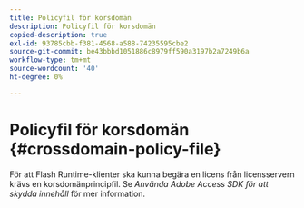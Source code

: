 ```yaml
---
title: Policyfil för korsdomän
description: Policyfil för korsdomän
copied-description: true
exl-id: 93785cbb-f381-4568-a588-74235595cbe2
source-git-commit: be43bbbd1051886c8979ff590a3197b2a7249b6a
workflow-type: tm+mt
source-wordcount: '40'
ht-degree: 0%

---
```


# Policyfil för korsdomän {#crossdomain-policy-file}

För att Flash Runtime-klienter ska kunna begära en licens från licensservern krävs en korsdomänprincipfil. Se *Använda Adobe Access SDK för att skydda innehåll* för mer information.

